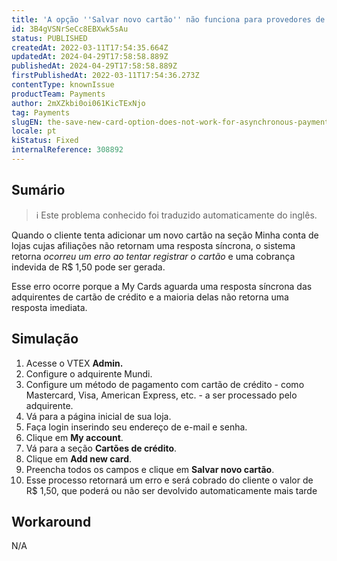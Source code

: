 ```yaml
---
title: 'A opção ''Salvar novo cartão'' não funciona para provedores de pagamento assíncronos'
id: 3B4gVSNrSeCc8EBXwk5sAu
status: PUBLISHED
createdAt: 2022-03-11T17:54:35.664Z
updatedAt: 2024-04-29T17:58:58.889Z
publishedAt: 2024-04-29T17:58:58.889Z
firstPublishedAt: 2022-03-11T17:54:36.273Z
contentType: knownIssue
productTeam: Payments
author: 2mXZkbi0oi061KicTExNjo
tag: Payments
slugEN: the-save-new-card-option-does-not-work-for-asynchronous-payment-providers
locale: pt
kiStatus: Fixed
internalReference: 308892
---
```


## Sumário

>ℹ️ Este problema conhecido foi traduzido automaticamente do inglês.


Quando o cliente tenta adicionar um novo cartão na seção Minha conta de lojas cujas afiliações não retornam uma resposta síncrona, o sistema retorna _ocorreu um erro ao tentar registrar o cartão_ e uma cobrança indevida de R$ 1,50 pode ser gerada.

Esse erro ocorre porque a My Cards aguarda uma resposta síncrona das adquirentes de cartão de crédito e a maioria delas não retorna uma resposta imediata.

## Simulação



1. Acesse o VTEX **Admin.**
2. Configure o adquirente Mundi.
3. Configure um método de pagamento com cartão de crédito - como Mastercard, Visa, American Express, etc. - a ser processado pelo adquirente.
4. Vá para a página inicial de sua loja.
5. Faça login inserindo seu endereço de e-mail e senha.
6. Clique em **My account**.
7. Vá para a seção **Cartões de crédito**.
8. Clique em **Add new card**.
9. Preencha todos os campos e clique em **Salvar novo cartão**.
10. Esse processo retornará um erro e será cobrado do cliente o valor de R$ 1,50, que poderá ou não ser devolvido automaticamente mais tarde

## Workaround


N/A

